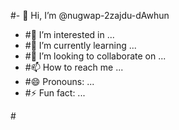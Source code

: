 #- 👋 Hi, I’m @nugwap-2zajdu-dAwhun
- #👀 I’m interested in ...
- #🌱 I’m currently learning ...
- #💞️ I’m looking to collaborate on ...
- #📫 How to reach me ...
- #😄 Pronouns: ...
- #⚡ Fun fact: ...

#<!---
nugwap-2zajdu-dAwhun/nugwap-2zajdu-dAwhun is a ✨ special ✨ repository because its `README.md` (this file) appears on your GitHub profile.
You can click the Preview link to take a look at your changes.
--->
